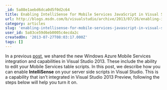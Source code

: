 ```yaml
---
_id: 5a88e1aebd6dca0d5f0d2c64
title: Enabling IntelliSense for Mobile Services JavaScript in Visual Studio
url: http://blogs.msdn.com/b/visualstudio/archive/2013/07/26/enabling-intellisense-for-mobile-services-javascript-in-visual-studio.aspx
category: articles
slug: 'enabling-intellisense-for-mobile-services-javascript-in-visual-studio'
user_id: 5a83ce59d6eb0005c4ecda2c
createdOn: '2013-07-27T08:03:17.000Z'
tags: []
---
```


In a previous <a href="http://blogs.msdn.com/b/visualstudio/archive/2013/07/25/windows-azure-mobile-services-in-visual-studio-2013.aspx">post</a>, we shared the new Windows Azure Mobile Services integration and capabilities in Visual Studio 2013. These include the ability to edit your Mobile Services table scripts. In this post, we describe how you can enable <strong>IntelliSense</strong> on your server side scripts in Visual Studio. This is a capability that isn’t integrated in Visual Studio 2013 Preview, following the steps below will help you turn it on.

